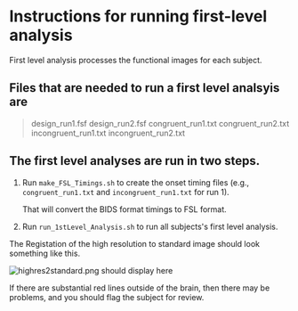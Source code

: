 <h1> Instructions for running first-level analysis </h1>

First level analysis processes the functional images for each subject.

<h2> Files that are needed to run a first level analsyis are </h2>

> design_run1.fsf         design_run2.fsf
> congruent_run1.txt      congruent_run2.txt
> incongruent_run1.txt    incongruent_run2.txt


<h2> The first level analyses are run in two steps. </h2>

1. Run `make_FSL_Timings.sh` to create the onset timing files
   (e.g., `congruent_run1.txt` and `incongruent_run1.txt` for run 1).

   That will convert the BIDS format timings to FSL format.

1. Run `run_1stLevel_Analysis.sh` to run all subjects's first level
   analysis.

The Registation of the high resolution to standard image should look something
like this.

![highres2standard.png should display here](highres2standard.png)

If there are substantial red lines outside of the brain, then there may
be problems, and you should flag the subject for review.

